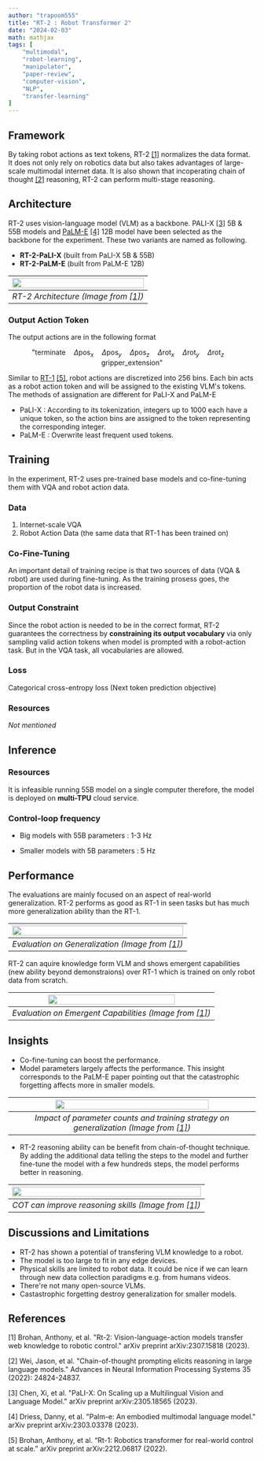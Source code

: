 ```yaml
---
author: "trapoom555"
title: "RT-2 : Robot Transformer 2"
date: "2024-02-03"
math: mathjax
tags: [
    "multimodal",
    "robot-learning",
    "manipulator",
    "paper-review",
    "computer-vision",
    "NLP",
    "transfer-learning"
]
---
```


## Framework

By taking robot actions as text tokens, RT-2 [[1]](#1) normalizes the data format. It does not only rely on robotics data but also takes advantages of large-scale multimodal internet data. It is also shown that incoperating chain of thought [[2]](#2) reasoning, RT-2 can perform multi-stage reasoning.

## Architecture

RT-2 uses vision-language model (VLM) as a backbone. PALI-X [[3]](#3) 5B & 55B models and [PaLM-E](https://trapoom555.github.io/trapoom555-blog/posts/palme/) [[4]](#4) 12B model have been selected as the backbone for the experiment. These two variants are named as following.

- **RT-2-PaLI-X** (built from PaLI-X 5B & 55B)
- **RT-2-PaLM-E** (built from PaLM-E 12B)

| <img src="https://github.com/trapoom555/trapoom555-blog/blob/main/static/images/RT2/architecture.png?raw=true" style= "display: block; margin-left: auto; margin-right: auto; width: 100%;"/>|
|:--:| 
| *RT-2 Architecture (Image from [[1]](#1))* |

### Output Action Token

The output actions are in the following format

$$\text{"terminate} \quad \Delta \text{pos}_x \quad \Delta \text{pos}_y \quad \Delta \text{pos}_z \quad \Delta \text{rot}_x \quad \Delta \text{rot}_y \quad \Delta \text{rot}_z \quad \text{gripper_extension"}$$

Similar to [RT-1](https://trapoom555.github.io/trapoom555-blog/posts/rt1/) [[5]](#5), robot actions are discretized into 256 bins. Each bin acts as a robot action token and will be assigned to the existing VLM's tokens. The methods of assignation are different for PaLI-X and PaLM-E

- PaLI-X : According to its tokenization, integers up to 1000 each have a unique token, so the action bins are assigned to the token representing the corresponding integer.
- PaLM-E : Overwrite least frequent used tokens.


## Training

In the experiment, RT-2 uses pre-trained base models and co-fine-tuning them with VQA and robot action data.

### Data

1. Internet-scale VQA
2. Robot Action Data (the same data that RT-1 has been trained on)

### Co-Fine-Tuning

An important detail of training recipe is that two sources of data (VQA & robot) are used during fine-tuning. As the training prosess goes, the proportion of the robot data is increased.

### Output Constraint

Since the robot action is needed to be in the correct format, RT-2 guarantees the correctness by **constraining its output vocabulary** via only sampling valid action tokens when model is prompted with a robot-action task. But in the VQA task, all vocabularies are allowed.


### Loss

Categorical cross-entropy loss (Next token prediction objective)

### Resources

*Not mentioned*

## Inference

### Resources

It is infeasible running 55B model on a single computer therefore, the model is deployed on **multi-TPU** cloud service.

### Control-loop frequency

- Big models with 55B parameters : $1\text{-}3\text{ Hz}$

- Smaller models with 5B parameters : $5 \text{ Hz}$

## Performance

The evaluations are mainly focused on an aspect of real-world generalization. RT-2 performs as good as RT-1 in seen tasks but has much more generalization ability than the RT-1.

| <img src="https://github.com/trapoom555/trapoom555-blog/blob/main/static/images/RT2/performance_generalization.png?raw=true" style= "display: block; margin-left: auto; margin-right: auto; width: 100%;"/>|
|:--:| 
| *Evaluation on Generalization (Image from [[1]](#1))* |

RT-2 can aquire knowledge form VLM and shows emergent capabilities (new ability beyond demonstraions) over RT-1 which is trained on only robot data from scratch.

| <img src="https://github.com/trapoom555/trapoom555-blog/blob/main/static/images/RT2/performance_emergent_skill.png?raw=true" style= "display: block; margin-left: auto; margin-right: auto; width: 80%;"/>|
|:--:| 
| *Evaluation on Emergent Capabilities (Image from [[1]](#1))* |

## Insights

- Co-fine-tuning can boost the performance.
- Model parameters largely affects the performance. This insight corresponds to the PaLM-E paper pointing out that  the catastrophic forgetting affects more in smaller models.

| <img src="https://github.com/trapoom555/trapoom555-blog/blob/main/static/images/RT2/performance_parameters.png?raw=true" style= "display: block; margin-left: auto; margin-right: auto; width: 80%;"/>|
|:--:| 
| *Impact of parameter counts and training strategy on generalization (Image from [[1]](#1))* |

- RT-2 reasoning ability can be benefit from chain-of-thought technique. By adding the additional data telling the steps to the model and further fine-tune the model with a few hundreds steps, the model performs better in reasoning.

| <img src="https://github.com/trapoom555/trapoom555-blog/blob/main/static/images/RT2/cot.png?raw=true" style= "display: block; margin-left: auto; margin-right: auto; width: 100%;"/>|
|:--:| 
| *COT can improve reasoning skills (Image from [[1]](#1))* |


## Discussions and Limitations

- RT-2 has shown a potential of transfering VLM knowledge to a robot.
- The model is too large to fit in any edge devices.
- Physical skills are limited to robot data. It could be nice if we can learn through new data collection paradigms e.g. from humans videos.
- There're not many open-source VLMs.
- Castastrophic forgetting destroy generalization for smaller models.

## References

<a id="1">[1]</a> 
Brohan, Anthony, et al. "Rt-2: Vision-language-action models transfer web knowledge to robotic control." arXiv preprint arXiv:2307.15818 (2023).

<a id="2">[2]</a> 
Wei, Jason, et al. "Chain-of-thought prompting elicits reasoning in large language models." Advances in Neural Information Processing Systems 35 (2022): 24824-24837.

<a id="3">[3]</a> 
Chen, Xi, et al. "PaLI-X: On Scaling up a Multilingual Vision and Language Model." arXiv preprint arXiv:2305.18565 (2023).

<a id="4">[4]</a> 
Driess, Danny, et al. "Palm-e: An embodied multimodal language model." arXiv preprint arXiv:2303.03378 (2023).

<a id="5">[5]</a> 
Brohan, Anthony, et al. “Rt-1: Robotics transformer for real-world control at scale.” arXiv preprint arXiv:2212.06817 (2022).
